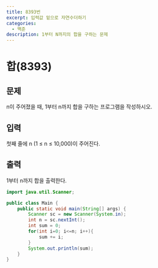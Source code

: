 ```yaml
---
title: 8393번
excerpt: 입력값 밑으로 자연수더하기
categories:
  - 백준
description: 1부터 N까지의 합을 구하는 문제
---
```


# 합\(8393\)

## 문제

n이 주어졌을 때, 1부터 n까지 합을 구하는 프로그램을 작성하시오.

## 입력

첫째 줄에 n \(1 ≤ n ≤ 10,000\)이 주어진다.

## 출력

1부터 n까지 합을 출력한다.

```java
import java.util.Scanner;

public class Main {
    public static void main(String[] args) {
        Scanner sc = new Scanner(System.in);
        int n = sc.nextInt();
        int sum = 0;
        for(int i=0; i<=n; i++){
            sum += i;
        }
        System.out.println(sum);
    }
}
```

